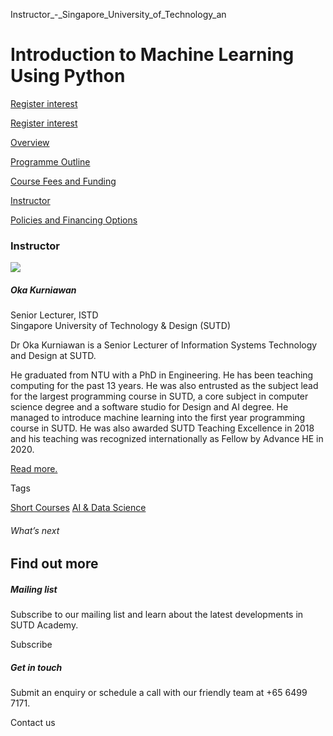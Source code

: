 Instructor_-_Singapore_University_of_Technology_an



Introduction to Machine Learning Using Python
=============================================

[Register interest](/admissions/academy/short-courses/short-courses-register-your-interest/?coursename=introduction-to-machine-learning-using-python-and-scikit-learn)

[Register interest](/admissions/academy/short-courses/short-courses-register-your-interest/?coursename=introduction-to-machine-learning-using-python-and-scikit-learn)

[Overview](/course/introduction-to-machine-learning-using-python/#tabs)

[Programme Outline](/course/introduction-to-machine-learning-using-python/programme-outline/#tabs)

[Course Fees and Funding](/course/introduction-to-machine-learning-using-python/course-fees-and-funding/#tabs)

[Instructor](/course/introduction-to-machine-learning-using-python/instructor/#tabs)

[Policies and Financing Options](/course/introduction-to-machine-learning-using-python/policies-and-financing-options/#tabs)

### Instructor



![](https://www.sutd.edu.sg/wp-content/uploads/2024/12/oka-2_9946866.jpg?w=120)

##### **Oka Kurniawan**

Senior Lecturer, ISTD  
Singapore University of Technology & Design (SUTD)

Dr Oka Kurniawan is a Senior Lecturer of Information Systems Technology and Design at SUTD.

He graduated from NTU with a PhD in Engineering. He has been teaching computing for the past 13 years. He was also entrusted as the subject lead for the largest programming course in SUTD, a core subject in computer science degree and a software studio for Design and AI degree. He managed to introduce machine learning into the first year programming course in SUTD. He was also awarded SUTD Teaching Excellence in 2018 and his teaching was recognized internationally as Fellow by Advance HE in 2020.

[Read more.](/profile/oka-kurniawan)

Tags

[Short Courses](/admissions/academy/courses-and-modules/?academy-type-course=780)
[AI & Data Science](/admissions/academy/courses-and-modules/?discipline=782)

###### What’s next

Find out more
-------------

##### Mailing list

Subscribe to our mailing list and learn about the latest developments in SUTD Academy.

Subscribe

##### Get in touch

Submit an enquiry or schedule a call with our friendly team at +65 6499 7171.

Contact us

